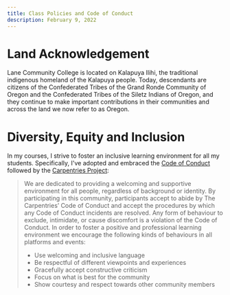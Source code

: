 ```yaml
---
title: Class Policies and Code of Conduct
description: February 9, 2022
---
```


# Land Acknowledgement

Lane Community College is located on Kalapuya Ilihi, the traditional indigenous homeland of the Kalapuya people. Today, descendants are citizens of the Confederated Tribes of the Grand Ronde Community of Oregon and the Confederated Tribes of the Siletz Indians of Oregon, and they continue to make important contributions in their communities and across the land we now refer to as Oregon.

# Diversity, Equity and Inclusion

In my courses, I strive to foster an inclusive learning environment for all my students. Specifically, I've adopted and embraced the [Code of Conduct](https://docs.carpentries.org/topic_folders/policies/code-of-conduct.html) followed by the [Carpentries Project](https://carpentries.org/):

> We are dedicated to providing a welcoming and supportive environment for all people, regardless of background or identity. By participating in this community, participants accept to abide by The Carpentries’ Code of Conduct and accept the procedures by which any Code of Conduct incidents are resolved. Any form of behaviour to exclude, intimidate, or cause discomfort is a violation of the Code of Conduct. In order to foster a positive and professional learning environment we encourage the following kinds of behaviours in all platforms and events:
> - Use welcoming and inclusive language
> - Be respectful of different viewpoints and experiences
> - Gracefully accept constructive criticism
> - Focus on what is best for the community
> - Show courtesy and respect towards other community members
